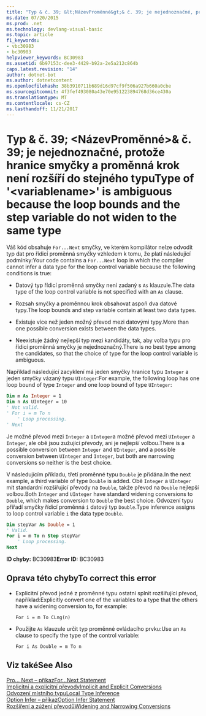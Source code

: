 ```yaml
---
title: "Typ & č. 39; &lt;NázevProměnné&gt;& č. 39; je nejednoznačné, protože hranice smyčky a proměnná krok není rozšíří do stejného typu"
ms.date: 07/20/2015
ms.prod: .net
ms.technology: devlang-visual-basic
ms.topic: article
f1_keywords:
- vbc30983
- bc30983
helpviewer_keywords: BC30983
ms.assetid: 6b97153c-dee3-4429-b92a-2e5a212c864b
caps.latest.revision: "14"
author: dotnet-bot
ms.author: dotnetcontent
ms.openlocfilehash: 38b3910711b689d16d97cf9f506a927b660a0cbe
ms.sourcegitcommit: 4f3fef493080a43e70e951223894768d36ce430a
ms.translationtype: MT
ms.contentlocale: cs-CZ
ms.lasthandoff: 11/21/2017
---
```

# <a name="type-of-39ltvariablenamegt39-is-ambiguous-because-the-loop-bounds-and-the-step-variable-do-not-widen-to-the-same-type"></a><span data-ttu-id="d8988-102">Typ & č. 39; &lt;NázevProměnné&gt;& č. 39; je nejednoznačné, protože hranice smyčky a proměnná krok není rozšíří do stejného typu</span><span class="sxs-lookup"><span data-stu-id="d8988-102">Type of &#39;&lt;variablename&gt;&#39; is ambiguous because the loop bounds and the step variable do not widen to the same type</span></span>
<span data-ttu-id="d8988-103">Váš kód obsahuje `For...Next` smyčky, ve kterém kompilátor nelze odvodit typ dat pro řídicí proměnná smyčky vzhledem k tomu, že platí následující podmínky:</span><span class="sxs-lookup"><span data-stu-id="d8988-103">Your code contains a `For...Next` loop in which the compiler cannot infer a data type for the loop control variable because the following conditions is true:</span></span>  
  
-   <span data-ttu-id="d8988-104">Datový typ řídicí proměnná smyčky není zadaný s `As` klauzule.</span><span class="sxs-lookup"><span data-stu-id="d8988-104">The data type of the loop control variable is not specified with an `As` clause.</span></span>  
  
-   <span data-ttu-id="d8988-105">Rozsah smyčky a proměnnou krok obsahovat aspoň dva datové typy.</span><span class="sxs-lookup"><span data-stu-id="d8988-105">The loop bounds and step variable contain at least two data types.</span></span>  
  
-   <span data-ttu-id="d8988-106">Existuje více než jeden možný převod mezi datovými typy.</span><span class="sxs-lookup"><span data-stu-id="d8988-106">More than one possible conversion exists between the data types.</span></span>  
  
-   <span data-ttu-id="d8988-107">Neexistuje žádný nejlepší typ mezi kandidáty, tak, aby volba typu pro řídicí proměnná smyčky je nejednoznačný.</span><span class="sxs-lookup"><span data-stu-id="d8988-107">There is no best type among the candidates, so that the choice of type for the loop control variable is ambiguous.</span></span>  
  
 <span data-ttu-id="d8988-108">Například následující zacyklení má jeden smyčky hranice typu `Integer` a jeden smyčky vázaný typu `UInteger`:</span><span class="sxs-lookup"><span data-stu-id="d8988-108">For example, the following loop has one loop bound of type `Integer` and one loop bound of type `UInteger`:</span></span>  
  
```vb  
Dim m As Integer = 1  
Dim n As UInteger = 10  
' Not valid.  
' For i = m To n  
    ' Loop processing.  
' Next  
```  
  
 <span data-ttu-id="d8988-109">Je možné převod mezi `Integer` a `UInteger`a možné převod mezi `UInteger` a `Integer`, ale obě jsou zužující převody, ani je nejlepší volbou.</span><span class="sxs-lookup"><span data-stu-id="d8988-109">There is a possible conversion between `Integer` and `UInteger`, and a possible conversion between `UInteger` and `Integer`, but both are narrowing conversions so neither is the best choice.</span></span>  
  
 <span data-ttu-id="d8988-110">V následujícím příkladu, třetí proměnné typu `Double` je přidána.</span><span class="sxs-lookup"><span data-stu-id="d8988-110">In the next example, a third variable of type `Double` is added.</span></span> <span data-ttu-id="d8988-111">Obě `Integer` a `UInteger` mít standardní rozšiřující převody na `Double`, takže převod na `Double` nejlepší volbou.</span><span class="sxs-lookup"><span data-stu-id="d8988-111">Both `Integer` and `UInteger` have standard widening conversions to `Double`, which makes conversion to `Double` the best choice.</span></span> <span data-ttu-id="d8988-112">Odvození typu přiřadí smyčky řídicí proměnná `i` datový typ `Double`.</span><span class="sxs-lookup"><span data-stu-id="d8988-112">Type inference assigns to loop control variable `i` the data type `Double`.</span></span>  
  
```vb  
Dim stepVar As Double = 1  
' Valid.  
For i = m To n Step stepVar  
    ' Loop processing.  
Next  
```  
  
 <span data-ttu-id="d8988-113">**ID chyby:** BC30983</span><span class="sxs-lookup"><span data-stu-id="d8988-113">**Error ID:** BC30983</span></span>  
  
## <a name="to-correct-this-error"></a><span data-ttu-id="d8988-114">Oprava této chyby</span><span class="sxs-lookup"><span data-stu-id="d8988-114">To correct this error</span></span>  
  
-   <span data-ttu-id="d8988-115">Explicitní převod jedné z proměnné typu ostatní splnit rozšiřující převod, například:</span><span class="sxs-lookup"><span data-stu-id="d8988-115">Explicitly convert one of the variables to a type that the others have a widening conversion to, for example:</span></span>  
  
    ```  
    For i = m To CLng(n)  
    ```  
  
-   <span data-ttu-id="d8988-116">Použijte `As` klauzule určit typ proměnné ovládacího prvku:</span><span class="sxs-lookup"><span data-stu-id="d8988-116">Use an `As` clause to specify the type of the control variable:</span></span>  
  
    ```  
    For i As Double = m To n   
    ```  
  
## <a name="see-also"></a><span data-ttu-id="d8988-117">Viz také</span><span class="sxs-lookup"><span data-stu-id="d8988-117">See Also</span></span>  
 [<span data-ttu-id="d8988-118">Pro... Next – příkaz</span><span class="sxs-lookup"><span data-stu-id="d8988-118">For...Next Statement</span></span>](../../visual-basic/language-reference/statements/for-next-statement.md)  
 [<span data-ttu-id="d8988-119">Implicitní a explicitní převody</span><span class="sxs-lookup"><span data-stu-id="d8988-119">Implicit and Explicit Conversions</span></span>](../../visual-basic/programming-guide/language-features/data-types/implicit-and-explicit-conversions.md)  
 [<span data-ttu-id="d8988-120">Odvození místního typu</span><span class="sxs-lookup"><span data-stu-id="d8988-120">Local Type Inference</span></span>](../../visual-basic/programming-guide/language-features/variables/local-type-inference.md)  
 [<span data-ttu-id="d8988-121">Option Infer – příkaz</span><span class="sxs-lookup"><span data-stu-id="d8988-121">Option Infer Statement</span></span>](../../visual-basic/language-reference/statements/option-infer-statement.md)  
 [<span data-ttu-id="d8988-122">Rozšíření a zúžení převodů</span><span class="sxs-lookup"><span data-stu-id="d8988-122">Widening and Narrowing Conversions</span></span>](../../visual-basic/programming-guide/language-features/data-types/widening-and-narrowing-conversions.md)
